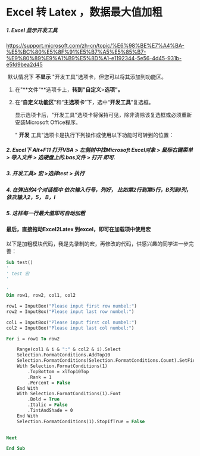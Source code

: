 # Excel 转 Latex ，数据最大值加粗

##### 1. Excel 显示开发工具

https://support.microsoft.com/zh-cn/topic/%E6%98%BE%E7%A4%BA-%E5%BC%80%E5%8F%91%E5%B7%A5%E5%85%B7-%E9%80%89%E9%A1%B9%E5%8D%A1-e1192344-5e56-4d45-931b-e5fd9bea2d45

​		默认情况下 **不显示** "开发工具"选项卡，但您可以将其添加到功能区。

1. 在"**文件"**选项卡上，**转到"自定义**>**选项"。**

2. 在“**自定义功能区**”和“**主选项卡**”下，选中“**开发工具**”复选框。

   显示选项卡后，"开发工具"选项卡将保持可见，除非清除该复选框或必须重新安装Microsoft Office程序。

   " **开发** 工具"选项卡是执行下列操作或使用以下功能时可转到的位置：

   

   

##### 2. Excel下 Alt+F11 打开VBA > 左侧树中找Microsoft Excel对象 > 鼠标右键菜单 > 导入文件 > 选硬盘上的.bas文件 > 打开 即可.

##### 3. 开发工具> 宏 >选择test > 执行

##### 4. 在弹出的4个对话框中  依次输入行号，列好， 比如第2行到第5行，B列到I列，依次输入2，5， B，I

##### 5. 这样每一行最大值即可自动加粗





#### 最后，直接拖动Excel2Latex 到excel，即可在加载项中使用宏









以下是加粗模块代码，我是先录制的宏，再修改的代码，供感兴趣的同学进一步完善：

```vb
Sub test()
'
' test 宏
'

'
Dim row1, row2, col1, col2

row1 = InputBox("Please input first row numbel:")
row2 = InputBox("Please input last row numbel:")

col1 = InputBox("Please input first col numbel:")
col2 = InputBox("Please input last col numbel:")

For i = row1 To row2

    Range(col1 & i & ":" & col2 & i).Select
    Selection.FormatConditions.AddTop10
    Selection.FormatConditions(Selection.FormatConditions.Count).SetFirstPriority
    With Selection.FormatConditions(1)
        .TopBottom = xlTop10Top
        .Rank = 1
        .Percent = False
    End With
    With Selection.FormatConditions(1).Font
        .Bold = True
        .Italic = False
        .TintAndShade = 0
    End With
    Selection.FormatConditions(1).StopIfTrue = False
    

Next

End Sub

```

